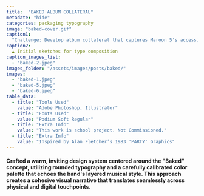 ```yaml
---
title:  "BAKED ALBUM COLLATERAL"
metadate: "hide"
categories: packaging typography
image: "baked-cover.gif"
caption1: 
  "Challenge: Develop album collateral that captures Maroon 5's accessible appeal while creating a fresh visual language that resonates with young music enthusiasts seeking authentic brand experiences in the digital age."
caption2: 
  ▲ Initial sketches for type composition
caption_images_list: 
  - "baked-2.jpeg"
images_folder: "/assets/images/posts/baked/"
images:
  - "baked-1.jpeg" 
  - "baked-5.jpeg"
  - "baked-6.jpeg"
table_data:
  - title: "Tools Used"
    value: "Adobe Photoshop, Illustrator"
  - title: "Fonts Used"
    value: "Podium Soft Regular"
  - title: "Extra Info"
    value: "This work is school project. Not Commissioned." 
  - title: "Extra Info"
    value: "Inspired by Alan Fletcher’s 1983 'PARTY' Graphics"  
---
```


#### Crafted a warm, inviting design system centered around the "Baked" concept, utilizing rounded typography and a carefully calibrated color palette that echoes the band's layered musical style. This approach creates a cohesive visual narrative that translates seamlessly across physical and digital touchpoints.
<!--
<br>
![Image 1]({{ page.images[1].path | absolute_url }})
↳ Details were added visualizing the texture of slightly burnt cookies. The lyrics are simple yet employ the rhythm of toaster holes and single alphabets that represent the cookie cutter.

<br>
![Image 2]({{ page.images[2].path | absolute_url }})
↳ The neon sign you see at Krispy Kreme, indicating a fresh donut just out, aligns with the concept of the music being freshly 'baked' and ready to be launched.

<br>
![Image 3]({{ page.images[3].path | absolute_url }})
↳ The concept of tickets resembling cookie boxes gives you the feeling of holding something good in your hand, ready to be experienced. It's akin to the moment when your tickets are collected and the performance is about to start.
-->